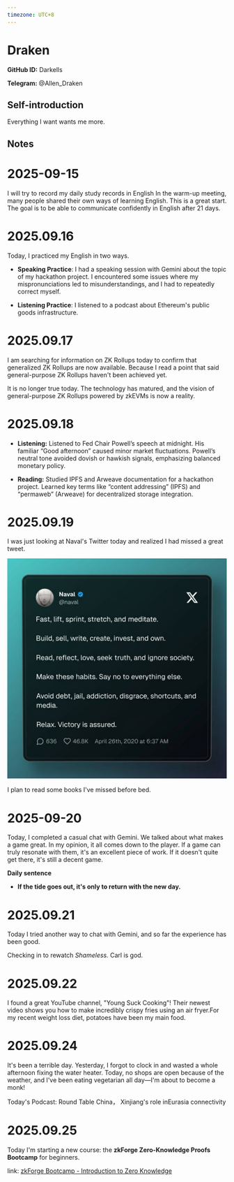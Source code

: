 ```yaml
---
timezone: UTC+8
---
```


# Draken

**GitHub ID:** Darkells

**Telegram:** @Allen_Draken

## Self-introduction

Everything I want wants me more.

## Notes
<!-- Content_START -->

# 2025-09-15
<!-- DAILY_CHECKIN_2025-09-15_START -->
I will try to record my daily study records in English
In the warm-up meeting, many people shared their own ways of learning English. This is a great start. The goal is to be able to communicate confidently in English after 21 days.
<!-- DAILY_CHECKIN_2025-09-15_END -->


# 2025.09.16
<!-- DAILY_CHECKIN_2025-09-16_START -->
Today, I practiced my English in two ways.

-   **Speaking Practice**: I had a speaking session with Gemini about the topic of my hackathon project. I encountered some issues where my mispronunciations led to misunderstandings, and I had to repeatedly correct myself.
    
-   **Listening Practice**: I listened to a podcast about Ethereum's public goods infrastructure.
<!-- DAILY_CHECKIN_2025-09-16_END -->


# 2025.09.17
<!-- DAILY_CHECKIN_2025-09-17_START -->
I am searching for information on ZK Rollups today to confirm that generalized ZK Rollups are now available. Because I read a point that said general-purpose ZK Rollups haven't been achieved yet.

It is no longer true today. The technology has matured, and the vision of general-purpose ZK Rollups powered by zkEVMs is now a reality.
<!-- DAILY_CHECKIN_2025-09-17_END -->


# 2025.09.18
<!-- DAILY_CHECKIN_2025-09-18_START -->
-   **Listening:** Listened to Fed Chair Powell’s speech at midnight. His familiar “Good afternoon” caused minor market fluctuations. Powell’s neutral tone avoided dovish or hawkish signals, emphasizing balanced monetary policy.
    
-   **Reading:** Studied IPFS and Arweave documentation for a hackathon project. Learned key terms like “content addressing” (IPFS) and “permaweb” (Arweave) for decentralized storage integration.
<!-- DAILY_CHECKIN_2025-09-18_END -->


# 2025.09.19
<!-- DAILY_CHECKIN_2025-09-19_START -->
I was just looking at Naval's Twitter today and realized I had missed a great tweet.

![G0jSLRsaQAAPVop.jpg](https://raw.githubusercontent.com/IntensiveCoLearning/english_3rd/main/assets/Darkells/images/2025-09-19-1758290503594-G0jSLRsaQAAPVop.jpg)

I plan to read some books I've missed before bed.
<!-- DAILY_CHECKIN_2025-09-19_END -->


# 2025-09-20
<!-- DAILY_CHECKIN_2025-09-20_START -->
Today, I completed a casual chat with Gemini. We talked about what makes a game great. In my opinion, it all comes down to the player. If a game can truly resonate with them, it's an excellent piece of work. If it doesn't quite get there, it's still a decent game.

**Daily sentence**
- **If the tide goes out, it's only to return with the new day.**
<!-- DAILY_CHECKIN_2025-09-20_END -->


# 2025.09.21
<!-- DAILY_CHECKIN_2025-09-21_START -->
Today I tried another way to chat with Gemini, and so far the experience has been good.

Checking in to rewatch _Shameless._ Carl is god.
<!-- DAILY_CHECKIN_2025-09-21_END -->


# 2025.09.22
<!-- DAILY_CHECKIN_2025-09-22_START -->
I found a great YouTube channel, "Young Suck Cooking"! Their newest video shows you how to make incredibly crispy fries using an air fryer.For my recent weight loss diet, potatoes have been my main food.
<!-- DAILY_CHECKIN_2025-09-22_END -->


# 2025.09.24
<!-- DAILY_CHECKIN_2025-09-24_START -->
It's been a terrible day. Yesterday, I forgot to clock in and wasted a whole afternoon fixing the water heater. Today, no shops are open because of the weather, and I've been eating vegetarian all day—I'm about to become a monk!

Today's Podcast: Round Table China， Xinjiang's role inEurasia connectivity
<!-- DAILY_CHECKIN_2025-09-24_END -->


# 2025.09.25
<!-- DAILY_CHECKIN_2025-09-25_START -->
Today I'm starting a new course: the **zkForge Zero-Knowledge Proofs Bootcamp** for beginners.

link: [zkForge Bootcamp - Introduction to Zero Knowledge](https://www.youtube.com/watch?v=miIOJFkGcY4&list=PLfrTTN65DWwlwhdVjkWyvHyt23e3fgdB-&index=9)
<!-- DAILY_CHECKIN_2025-09-25_END -->

<!-- Content_END -->

